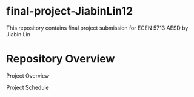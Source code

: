 # final-project-JiabinLin12
This repository contains final project submission for ECEN 5713 AESD by Jiabin Lin

# Repository Overview
Project Overview 

Project Schedule
